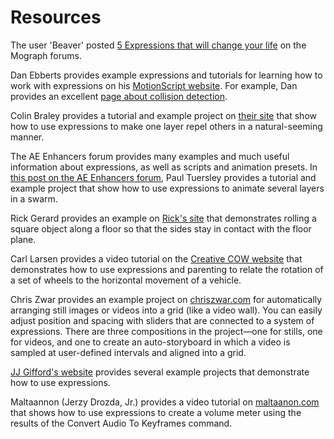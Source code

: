 # Resources

The user 'Beaver' posted [5 Expressions that will change your life](http://mograph.net/board/index.php?showtopic=13954) on the Mograph forums.

Dan Ebberts provides example expressions and tutorials for learning how to work with expressions on his [MotionScript website](http://www.adobe.com/go/learn_ae_motionscripthome). For example, Dan provides an excellent [page about collision detection](http://www.motionscript.com/design-guide/collision.html).

Colin Braley provides a tutorial and example project on [their site](http://www.adobe.com/go/learn_ae_colinrepelexpression) that show how to use expressions to make one layer repel others in a natural-seeming manner.

The AE Enhancers forum provides many examples and much useful information about expressions, as well as scripts and animation presets. In [this post on the AE Enhancers forum](http://www.adobe.com/go/learn_ae_paulswarmexpression), Paul Tuersley provides a tutorial and example project that show how to use expressions to animate several layers in a swarm.

Rick Gerard provides an example on [Rick's site](http://www.adobe.com/go/learn_ae_ricksquarewheels) that demonstrates rolling a square object along a floor so that the sides stay in contact with the floor plane.

Carl Larsen provides a video tutorial on the [Creative COW website](http://library.creativecow.net/articles/larsen_carl/vehicle_rig.php) that demonstrates how to use expressions and parenting to relate the rotation of a set of wheels to the horizontal movement of a vehicle.

Chris Zwar provides an example project on [chriszwar.com](http://chriszwar.com/wordpress/2008/11/imagegrids/) for automatically arranging still images or videos into a grid (like a video wall). You can easily adjust position and spacing with sliders that are connected to a system of expressions. There are three compositions in the project—one for stills, one for videos, and one to create an auto-storyboard in which a video is sampled at user-defined intervals and aligned into a grid.

[JJ Gifford's website](http://www.adobe.com/go/learn_ae_jjgiffordexpressions) provides several example projects that demonstrate how to use expressions.

Maltaannon (Jerzy Drozda, Jr.) provides a video tutorial on [maltaanon.com](http://maltaannon.com/articles/after-effects/smart-volume-meter/) that shows how to use expressions to create a volume meter using the results of the Convert Audio To Keyframes command.

<!-- Harry Frank provides a tutorial on his graymachine website that shows how to use expressions to read data from an external text file. -->
